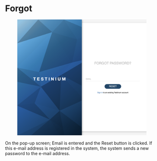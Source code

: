 # Forgot

<figure><img src="../../.gitbook/assets/Ekran Resmi 2023-06-15 15.44.40.png" alt=""><figcaption></figcaption></figure>

On the pop-up screen; Email is entered and the Reset button is clicked. If this e-mail address is registered in the system, the system sends a new password to the e-mail address.
